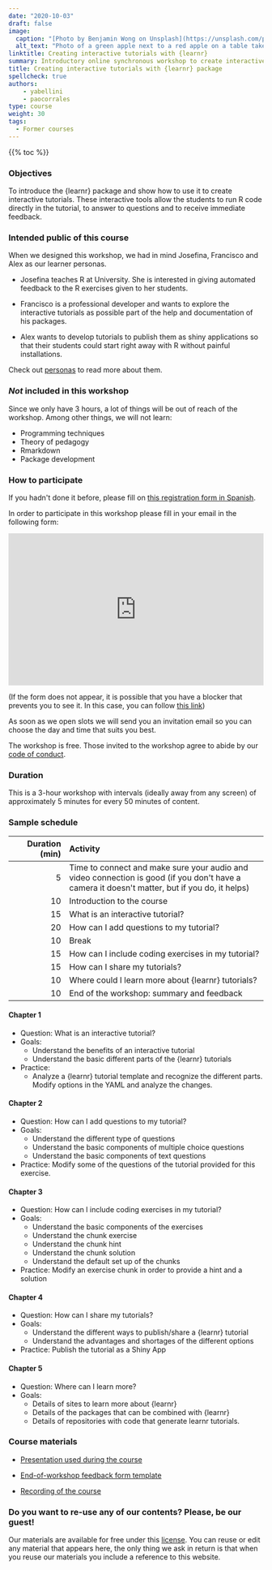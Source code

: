 ```yaml
---
date: "2020-10-03"
draft: false
image:
  caption: "[Photo by Benjamin Wong on Unsplash](https://unsplash.com/photos/qVywyNo9_-E)"
  alt_text: "Photo of a green apple next to a red apple on a table taken by Benjamin Wong"
linktitle: Creating interactive tutorials with {learnr}
summary: Introductory online synchronous workshop to create interactive tutorials with {learnr}. 
title: Creating interactive tutorials with {learnr} package
spellcheck: true
authors: 
    - yabellini
    - paocorrales
type: course
weight: 30
tags:
  - Former courses
---
```


{{% toc %}}

### Objectives 

To introduce the {learnr} package and show how to use it to create interactive tutorials. These interactive tools allow the students to run R code directly in the tutorial, to answer to questions and to receive immediate feedback. 

### Intended public of this course

When we designed this workshop, we had in mind Josefina, Francisco and Alex as our learner personas. 

* Josefina teaches R at University. She is interested in giving automated feedback to the R exercises given to her students. 

* Francisco is a professional developer and wants to explore the interactive tutorials as possible part of the help and documentation of his packages. 

* Alex wants to develop tutorials to publish them as shiny applications so that their students could start right away with R without painful installations. 

Check out [personas](https://metadocencia.org/personas/) to read more about them.

### _Not_ included in this workshop

Since we only have 3 hours, a lot of things will be out of reach of the workshop. Among other things, we will not learn:

* Programming techniques 
* Theory of pedagogy
* Rmarkdown 
* Package development

### How to participate 

If you hadn't done it before, please fill on 
[this registration form in Spanish](https://docs.google.com/forms/d/e/1FAIpQLScC20Me-fX7UmCNhNswulYfOVQF4XiyIHgtde_R8CWreCmWhA/viewform). 

In order to participate in this workshop please fill in your email in the following  form:

<iframe 
  src="https://script.google.com/macros/s/AKfycbwCBCpFMEJFdB1REY0Atz9nTIUWynlbOydz9c2wrdlUkiC7h8aeT5WbV5PGFJE8bUm_wA/exec"
  frameBorder="0",
  title = "Formulario de pre-inscripción",
  width="100%",
  height = 300px,
  vertical-align="text-top">
  Explorador no compatible.
</iframe> 

(If the form does not appear, it is possible that you have a blocker that prevents you to see it. In this case, you can follow [this link](https://script.google.com/macros/s/AKfycbwCBCpFMEJFdB1REY0Atz9nTIUWynlbOydz9c2wrdlUkiC7h8aeT5WbV5PGFJE8bUm_wA/exec))

As soon as we open slots we will send you an invitation email so you can choose the day and time that suits you best. 

The workshop is free. Those invited to the workshop agree to abide by our [code of conduct](https://metadocencia.org/cdc/). 

### Duration

This is a 3-hour workshop with intervals (ideally away from any screen) of approximately 5 minutes for every 50 minutes of content.

### Sample schedule 


|  Duration (min) |  Activity  |
| ---:  | :----------- |
 | 5  <img width="150"/>|  Time to connect and make sure your audio and video connection is good (if you don't have a camera it doesn't matter, but if you do, it helps)|
 | 10 |  Introduction to the course |
  | 15 |  What is an interactive tutorial? |
  | 20 |  How can I add questions to my tutorial? |
  | 10 |  Break |
  | 15 |  How can I include coding exercises in my tutorial? |
   | 15 |  How can I share my tutorials? |
  | 10 |  Where could I learn more about {learnr} tutorials? |
 |  10 | End of the workshop: summary and feedback |

#### Chapter 1

* Question: What is an interactive tutorial?
* Goals:
    - Understand the benefits of an interactive tutorial
    - Understand the basic different parts of the {learnr} tutorials
* Practice:
    - Analyze a {learnr} tutorial template and recognize the different parts. Modify options in the YAML and analyze the changes.

#### Chapter 2

* Question: How can I add questions to my tutorial?
* Goals:
    - Understand the different type of questions
    - Understand the basic components of multiple choice questions
    - Understand the basic components of text questions
* Practice: Modify some of the questions of the  tutorial provided for this exercise.

#### Chapter 3

* Question: How can I include coding exercises in my tutorial? 
* Goals:
    * Understand the basic components of the exercises
    * Understand the chunk exercise
    * Understand the chunk hint
    * Understand the chunk solution
    * Understand the default set up of the chunks
* Practice: Modify an exercise chunk in order to provide a hint and a solution

#### Chapter 4

* Question: How can I share my tutorials?
* Goals:
    * Understand the different ways to publish/share a {learnr} tutorial 
    * Understand the advantages and shortages of the different options
* Practice: Publish the tutorial as a Shiny App

#### Chapter 5

* Question: Where can I learn more?
* Goals:
    * Details of sites to learn more about {learnr}
    * Details of the packages that can be combined with {learnr}
    * Details of repositories with code that generate learnr tutorials.


### Course materials

* [Presentation used during the course](https://docs.google.com/presentation/d/1RejcfLcXZtkZgOTOwo5UJx9Oyg-jU_vE5ucufnUx31Y/edit?usp=sharing)

* [End-of-workshop feedback form template](https://docs.google.com/forms/d/1Z7F-gEwIT3Wokj8g65TcU5rzrFHzQsjtmKBQmqUaEnE/edit?usp=sharing)

* [Recording of the course](https://youtu.be/BGmM_E6BrRI)

### Do you want to re-use any of our contents? Please, be our guest!

Our materials are available for free under this [license](https://creativecommons.org/licenses/by/4.0/deed.es). You can reuse or edit any material that appears here, the only thing we ask in return is that when you reuse our materials you include a reference to this website.
